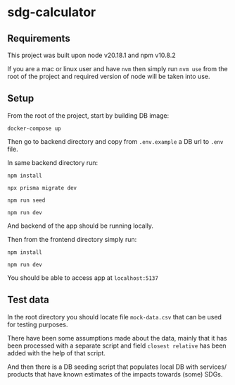 # sdg-calculator

## Requirements

This project was built upon node v20.18.1 and npm v10.8.2

If you are a mac or linux user and have `nvm` then simply run `nvm use` from the root of the project and required version of node will be taken into use.

## Setup

From the root of the project, start by building DB image:

```
docker-compose up
```

Then go to backend directory and copy from `.env.example` a DB url to `.env` file.

In same backend directory run:

```
npm install

npx prisma migrate dev

npm run seed

npm run dev
```

And backend of the app should be running locally.

Then from the frontend directory simply run:

```
npm install

npm run dev
```

You should be able to access app at `localhost:5137`

## Test data

In the root directory you should locate file `mock-data.csv` that can be used for testing purposes.

There have been some assumptions made about the data, mainly that it has been processed with a separate script and field `closest relative` has been added with the help of that script.

And then there is a DB seeding script that populates local DB with services/ products that have known estimates of the impacts towards (some) SDGs.
